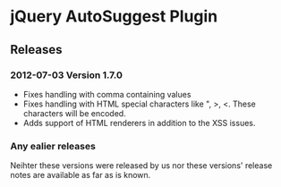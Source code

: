 # jQuery AutoSuggest Plugin

## Releases

### 2012-07-03 Version 1.7.0

* Fixes handling with comma containing values
* Fixes handling with HTML special characters like ", >, <. These characters will be encoded.
* Adds support of HTML renderers in addition to the XSS issues.

### Any ealier releases

Neihter these versions were released by us nor these versions' release notes are available as far as is known.